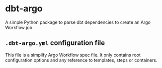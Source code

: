 # dbt-argo
A simple Python package to parse dbt dependencies to create an Argo Workflow job

## `.dbt-argo.yml` configuration file

This file is a simplify Argo Workflow spec file. It only contains root configuration options and any reference to templates, steps or containers.